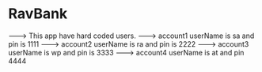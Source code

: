# RavBank

 ---> This app have hard coded users.
 ---> account1 userName is sa and pin is 1111
 ---> account2 userName is ra and pin is 2222
 ---> account3 userName is wp and pin is 3333
 ---> account4 userName is at and pin 4444
